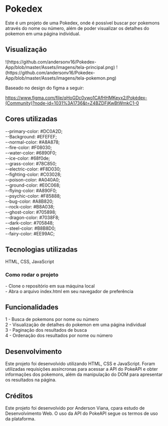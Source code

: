 <h1>Pokedex</h1>
Este é um projeto de uma Pokedex, onde é possível buscar por pokemons através do nome ou número, além de poder visualizar os detalhes do pokemon em uma página individual.
<h2>
Visualização
</h2>
!(https://github.com/andersonv16/Pokedex-App/blob/master/Assets/imagens/tela-principal.png)
!(https://github.com/andersonv16/Pokedex-App/blob/master/Assets/imagens/tela-pokemon.png)<br>

Baseado no design do figma a seguir:

https://www.figma.com/file/qHoGDc0ywo1CAfHHMKeyx2/Pokédex-(Community)?node-id=1031%3A1736&t=Z4BZDFjKwBtWmkC1-0

<h2>
Cores utilizadas
</h2>
   --primary-color: #DC0A2D;<br>
   --Background:   #EFEFEF;<br>
   --normal-color: #A8A878;<br>
   --fire-color: #F08030;<br>
   --water-color: #6890F0;<br>
   --ice-color: #68f0de;<br>
   --grass-color: #78C850;<br>
   --electric-color: #F8D030;<br>
   --fighting-color: #C03028;<br>
   --poison-color: #A040A0;<br>
   --ground-color: #E0C068;<br>
   --flying-color: #A890F0;<br>
   --psychic-color: #F85888;<br>
   --bug-color: #A8B820;<br>
   --rock-color: #B8A038;<br>
   --ghost-color: #705898;<br>
   --dragon-color: #7038F8;<br>
   --dark-color: #705848;<br>
   --steel-color: #B8B8D0;<br>
   --fairy-color: #EE99AC;

<h2>
Tecnologias utilizadas
</h2>
HTML, 
CSS, 
JavaScript
<h3>
Como rodar o projeto
</h3>
- Clone o repositório em sua máquina local <br>
- Abra o arquivo index.html em seu navegador de preferência
<h2>
Funcionalidades
</h2>
1 - Busca de pokemons por nome ou número <br>
2 - Visualização de detalhes do pokemon em uma página individual <br>
3 - Paginação dos resultados de busca<br>
4 - Ordenação dos resultados por nome ou número
<h2>
Desenvolvimento
</h2>
Este projeto foi desenvolvido utilizando HTML, CSS e JavaScript. Foram utilizadas requisições assíncronas para acessar a API do PokeAPI e obter informações dos pokemons, além da manipulação do DOM para apresentar os resultados na página.

<h2>
Créditos
</h2>
Este projeto foi desenvolvido por Anderson Viana, cpara estudo de Desenvolvimento Web. O uso da API do PokeAPI segue os termos de uso da plataforma.
